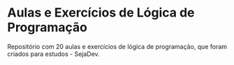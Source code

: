 # Aulas e Exercícios de Lógica de Programação

Repositório com 20 aulas e exercícios de lógica de programação, que foram criados para estudos - SejaDev. 